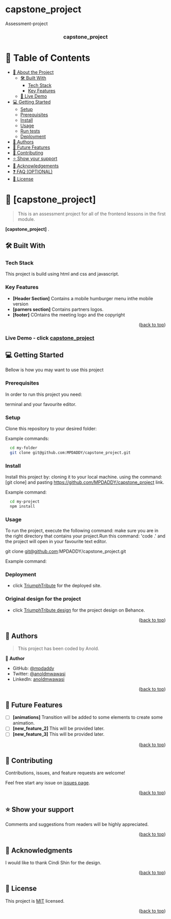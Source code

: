 # capstone_project
Assessment-project
<a name="readme-top"></a>
<div align="center">
  
  <h3><b>capstone_project</b></h3>

</div>

<!-- TABLE OF CONTENTS -->

# 📗 Table of Contents

- [📖 About the Project](#about-project)
  - [🛠 Built With](#built-with)
    - [Tech Stack](#tech-stack)
    - [Key Features](#key-features)
  - [🚀 Live Demo](#live-demo)
- [💻 Getting Started](#getting-started)
  - [Setup](#setup)
  - [Prerequisites](#prerequisites)
  - [Install](#install)
  - [Usage](#usage)
  - [Run tests](#run-tests)
  - [Deployment](#deployment)
- [👥 Authors](#authors)
- [🔭 Future Features](#future-features)
- [🤝 Contributing](#contributing)
- [⭐️ Show your support](#support)
- [🙏 Acknowledgements](#acknowledgements)
- [❓ FAQ (OPTIONAL)](#faq)
- [📝 License](#license)

<!-- PROJECT DESCRIPTION -->

# 📖 [capstone_project] <a name="Assessment project for the portal module"></a>

>This is an assessment project for all of the frontend lessons in the first module.

**[capstone_project]**  .

## 🛠 Built With <a name="HTML/CSS"></a>

### Tech Stack <a name="tech-stack"></a>
This project is build using html and css and javascript.

<!-- Features -->

### Key Features <a name="key-features"></a>

- **[Header Section]** 
Contains a mobile humburger menu inthe mobile version
- **[parners section]**
Contains partners logos.
- **[footer]**
COntains the meeting logo and the copyright
<p align="right">(<a href="#readme-top">back to top</a>)</p>

### Live Demo  - click [capstone_project]()

## 💻 Getting Started <a name="getting-started"></a>
Bellow is how you may want to use this project

### Prerequisites

In order to run this project you need:

terminal and your favourite editor.

### Setup

Clone this repository to your desired folder:


Example commands:

```sh
  cd my-folder
  git clone git@github.com:MPDADDY/capstone_project.git 
```
### Install

Install this project by: 
cloning it to your local machine.
using the command: [git clone] and pasting https://github.com/MPDADDY/capstone_project link.


Example command:

```sh
  cd my-project
  npm install
```

### Usage

To run the project, execute the following command:
make sure you are in the right directory that contains your project.Run this command: 'code .'
and the project will open in your favourite text editor.

git clone git@github.com:MPDADDY/capstone_project.git

Example command:



### Deployment

- click [TriumphTribute](https://mpdaddy.github.io/capstone_project/) for the deployed site.

### Original design for the project

- click [TriumphTribute design](https://www.behance.net/gallery/29845175/CC-Global-Summit-2015) for the project design on Behance.


<p align="right">(<a href="#readme-top">back to top</a>)</p>

<!-- AUTHORS -->

## 👥 Authors <a name="authors"></a>

> This project has been coded by Anold.

👤 **Author**

- GitHub: [@mpdaddy](https://github.com/MPDADDY)
- Twitter: [@anoldmwawasi](https://twitter.com/anold_mwawasi)
- LinkedIn: [anoldmwawasi](https://www.linkedin.com/in/anold-mwawasi/)

<p align="right">(<a href="#readme-top">back to top</a>)</p>

<!-- FUTURE FEATURES -->

## 🔭 Future Features <a name="future-features"></a>

- [ ] **[animations]**
Transition will be added to some elements to create some animation. 
- [ ] **[new_feature_2]**
This will be provided later.
- [ ] **[new_feature_3]**
This will be provided later.

<p align="right">(<a href="#readme-top">back to top</a>)</p>

<!-- CONTRIBUTING -->

## 🤝 Contributing <a name="contributing"></a>

Contributions, issues, and feature requests are welcome!

Feel free start any issue on [issues page](../../issues/).

<p align="right">(<a href="#readme-top">back to top</a>)</p>

<!-- SUPPORT -->

## ⭐️ Show your support <a name="support"></a>
Comments and suggestions from readers will be highly appreciated.
<p align="right">(<a href="#readme-top">back to top</a>)</p>

<!-- ACKNOWLEDGEMENTS -->

## 🙏 Acknowledgments <a name="acknowledgements"></a>
I would like to thank Cindi Shin for the design.

<p align="right">(<a href="#readme-top">back to top</a>)</p>

<!-- FAQ (optional) -->

<!-- LICENSE -->

## 📝 License <a name="license"></a>

This project is [MIT](./LICENSE) licensed.

<p align="right">(<a href="#readme-top">back to top</a>)</p>